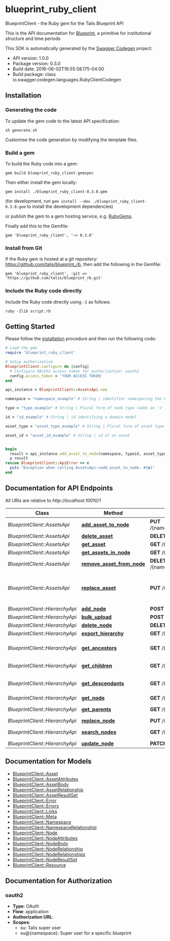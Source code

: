 # blueprint_ruby_client

BlueprintClient - the Ruby gem for the Talis Blueprint API

This is the API documentation for [Blueprint](https://github.com/talis/blueprint-server), a primitive for institutional structure and time periods

This SDK is automatically generated by the [Swagger Codegen](https://github.com/swagger-api/swagger-codegen) project:

- API version: 1.0.0
- Package version: 0.3.0
- Build date: 2016-06-02T16:55:58.175-04:00
- Build package: class io.swagger.codegen.languages.RubyClientCodegen

## Installation

### Generating the code

To update the gem code to the latest API specification:

```shell
sh generate.sh
```

Customise the code generation by modifying the template files.

### Build a gem

To build the Ruby code into a gem:

```shell
gem build blueprint_ruby_client.gemspec
```

Then either install the gem locally:

```shell
gem install ./blueprint_ruby_client-0.3.0.gem
```
(for development, run `gem install --dev ./blueprint_ruby_client-0.3.0.gem` to install the development dependencies)

or publish the gem to a gem hosting service, e.g. [RubyGems](https://rubygems.org/).

Finally add this to the Gemfile:

    gem 'blueprint_ruby_client', '~> 0.3.0'

### Install from Git

If the Ruby gem is hosted at a git repository: https://github.com/talis/blueprint_rb, then add the following in the Gemfile:

    gem 'blueprint_ruby_client', :git => 'https://github.com/talis/blueprint_rb.git'

### Include the Ruby code directly

Include the Ruby code directly using `-I` as follows:

```shell
ruby -Ilib script.rb
```

## Getting Started

Please follow the [installation](#installation) procedure and then run the following code:
```ruby
# Load the gem
require 'blueprint_ruby_client'

# Setup authorization
BlueprintClient.configure do |config|
  # Configure OAuth2 access token for authorization: oauth2
  config.access_token = 'YOUR ACCESS TOKEN'
end

api_instance = BlueprintClient::AssetsApi.new

namespace = "namespace_example" # String | identifier namespacing the blueprint.

type = "type_example" # String | Plural form of node type (adds an 's' to the end of the type) todo - allow configuration of plurals

id = "id_example" # String | id identifying a domain model

asset_type = "asset_type_example" # String | Plural form of asset type (adds an 's' to the end of the type) todo - allow configuration of plurals

asset_id = "asset_id_example" # String | id of an asset


begin
  result = api_instance.add_asset_to_node(namespace, typeid, asset_type, asset_id)
  p result
rescue BlueprintClient::ApiError => e
  puts "Exception when calling AssetsApi->add_asset_to_node: #{e}"
end

```

## Documentation for API Endpoints

All URIs are relative to *http://localhost:10010/1*

Class | Method | HTTP request | Description
------------ | ------------- | ------------- | -------------
*BlueprintClient::AssetsApi* | [**add_asset_to_node**](docs/AssetsApi.md#add_asset_to_node) | **PUT** /{namespace}/nodes/{type}/{id}/assets/{assetType}/{assetId} | 
*BlueprintClient::AssetsApi* | [**delete_asset**](docs/AssetsApi.md#delete_asset) | **DELETE** /{namespace}/assets/{assetType}/{assetId} | 
*BlueprintClient::AssetsApi* | [**get_asset**](docs/AssetsApi.md#get_asset) | **GET** /{namespace}/assets/{assetType}/{assetId} | 
*BlueprintClient::AssetsApi* | [**get_assets_in_node**](docs/AssetsApi.md#get_assets_in_node) | **GET** /{namespace}/nodes/{type}/{id}/assets | 
*BlueprintClient::AssetsApi* | [**remove_asset_from_node**](docs/AssetsApi.md#remove_asset_from_node) | **DELETE** /{namespace}/nodes/{type}/{id}/assets/{assetType}/{assetId} | 
*BlueprintClient::AssetsApi* | [**replace_asset**](docs/AssetsApi.md#replace_asset) | **PUT** /{namespace}/assets/{assetType}/{assetId} | Replaces the Asset with the data sent in the body
*BlueprintClient::HierarchyApi* | [**add_node**](docs/HierarchyApi.md#add_node) | **POST** /{namespaceIncGlobal}/nodes | 
*BlueprintClient::HierarchyApi* | [**bulk_upload**](docs/HierarchyApi.md#bulk_upload) | **POST** /{namespace}/nodes.csv | 
*BlueprintClient::HierarchyApi* | [**delete_node**](docs/HierarchyApi.md#delete_node) | **DELETE** /{namespace}/nodes/{type}/{id} | 
*BlueprintClient::HierarchyApi* | [**export_hierarchy**](docs/HierarchyApi.md#export_hierarchy) | **GET** /{namespace}/nodes.csv | 
*BlueprintClient::HierarchyApi* | [**get_ancestors**](docs/HierarchyApi.md#get_ancestors) | **GET** /{namespace}/nodes/{type}/{id}/ancestors | Get ancestor nodes
*BlueprintClient::HierarchyApi* | [**get_children**](docs/HierarchyApi.md#get_children) | **GET** /{namespace}/nodes/{type}/{id}/children | Get child nodes
*BlueprintClient::HierarchyApi* | [**get_descendants**](docs/HierarchyApi.md#get_descendants) | **GET** /{namespace}/nodes/{type}/{id}/descendants | Get descendant nodes
*BlueprintClient::HierarchyApi* | [**get_node**](docs/HierarchyApi.md#get_node) | **GET** /{namespace}/nodes/{type}/{id} | 
*BlueprintClient::HierarchyApi* | [**get_parents**](docs/HierarchyApi.md#get_parents) | **GET** /{namespace}/nodes/{type}/{id}/parents | Get parent nodes
*BlueprintClient::HierarchyApi* | [**replace_node**](docs/HierarchyApi.md#replace_node) | **PUT** /{namespace}/nodes/{type}/{id} | 
*BlueprintClient::HierarchyApi* | [**search_nodes**](docs/HierarchyApi.md#search_nodes) | **GET** /{namespaceIncGlobal}/nodes | Search nodes
*BlueprintClient::HierarchyApi* | [**update_node**](docs/HierarchyApi.md#update_node) | **PATCH** /{namespace}/nodes/{type}/{id} | 


## Documentation for Models

 - [BlueprintClient::Asset](docs/Asset.md)
 - [BlueprintClient::AssetAttributes](docs/AssetAttributes.md)
 - [BlueprintClient::AssetBody](docs/AssetBody.md)
 - [BlueprintClient::AssetRelationship](docs/AssetRelationship.md)
 - [BlueprintClient::AssetResultSet](docs/AssetResultSet.md)
 - [BlueprintClient::Error](docs/Error.md)
 - [BlueprintClient::Errors](docs/Errors.md)
 - [BlueprintClient::Links](docs/Links.md)
 - [BlueprintClient::Meta](docs/Meta.md)
 - [BlueprintClient::Namespace](docs/Namespace.md)
 - [BlueprintClient::NamespaceRelationship](docs/NamespaceRelationship.md)
 - [BlueprintClient::Node](docs/Node.md)
 - [BlueprintClient::NodeAttributes](docs/NodeAttributes.md)
 - [BlueprintClient::NodeBody](docs/NodeBody.md)
 - [BlueprintClient::NodeRelationship](docs/NodeRelationship.md)
 - [BlueprintClient::NodeRelationships](docs/NodeRelationships.md)
 - [BlueprintClient::NodeResultSet](docs/NodeResultSet.md)
 - [BlueprintClient::Resource](docs/Resource.md)


## Documentation for Authorization


### oauth2

- **Type**: OAuth
- **Flow**: application
- **Authorization URL**: 
- **Scopes**: 
  - su: Talis super user
  - su@{namespace}: Super user for a specific blueprint

